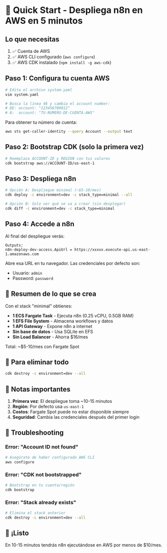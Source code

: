 # 🚀 Quick Start - Despliega n8n en AWS en 5 minutos

## Lo que necesitas

1. ✅ Cuenta de AWS
2. ✅ AWS CLI configurado (`aws configure`)
3. ✅ AWS CDK instalado (`npm install -g aws-cdk`)

## Paso 1: Configura tu cuenta AWS

```bash
# Edita el archivo system.yaml
vim system.yaml

# Busca la línea 46 y cambia el account number:
# DE: account: "123456789012"
# A:  account: "TU-NUMERO-DE-CUENTA-AWS"
```

Para obtener tu número de cuenta:

```bash
aws sts get-caller-identity --query Account --output text
```

## Paso 2: Bootstrap CDK (solo la primera vez)

```bash
# Reemplaza ACCOUNT-ID y REGION con tus valores
cdk bootstrap aws://ACCOUNT-ID/us-east-1
```

## Paso 3: Despliega n8n

```bash
# Opción A: Despliegue minimal (~$5-10/mes)
cdk deploy -c environment=dev -c stack_type=minimal --all

# Opción B: Solo ver qué se va a crear (sin desplegar)
cdk diff -c environment=dev -c stack_type=minimal
```

## Paso 4: Accede a n8n

Al final del despliegue verás:

```
Outputs:
n8n-deploy-dev-access.ApiUrl = https://xxxxx.execute-api.us-east-1.amazonaws.com
```

Abre esa URL en tu navegador. Las credenciales por defecto son:

- Usuario: `admin`
- Password: `password`

## 🎯 Resumen de lo que se crea

Con el stack "minimal" obtienes:

- **1 ECS Fargate Task** - Ejecuta n8n (0.25 vCPU, 0.5GB RAM)
- **1 EFS File System** - Almacena workflows y datos
- **1 API Gateway** - Expone n8n a internet
- **Sin base de datos** - Usa SQLite en EFS
- **Sin Load Balancer** - Ahorra $16/mes

Total: ~$5-10/mes con Fargate Spot

## 🛑 Para eliminar todo

```bash
cdk destroy -c environment=dev --all
```

## 📝 Notas importantes

1. **Primera vez**: El despliegue toma ~10-15 minutos
2. **Región**: Por defecto usa `us-east-1`
3. **Costos**: Fargate Spot puede no estar disponible siempre
4. **Seguridad**: Cambia las credenciales después del primer login

## 🔧 Troubleshooting

### Error: "Account ID not found"

```bash
# Asegúrate de haber configurado AWS CLI
aws configure
```

### Error: "CDK not bootstrapped"

```bash
# Bootstrap en tu cuenta/región
cdk bootstrap
```

### Error: "Stack already exists"

```bash
# Elimina el stack anterior
cdk destroy -c environment=dev --all
```

## 🎉 ¡Listo

En 10-15 minutos tendrás n8n ejecutándose en AWS por menos de $10/mes.
